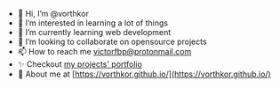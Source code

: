 - 👋 Hi, I’m @vorthkor
- 👀 I’m interested in learning a lot of things
- 🌱 I’m currently learning web development
- 💞️ I’m looking to collaborate on opensource projects
- 📫 How to reach me victorfbp@protonmail.com
- ✨ Checkout [my projects' portfolio](https://vorthkor.github.io/portfolio/)
- 🚀 About me at [https://vorthkor.github.io/](https://vorthkor.github.io/)
<!---
vorthkor/vorthkor is a ✨ special ✨ repository because its `README.md` (this file) appears on your GitHub profile.
You can click the Preview link to take a look at your changes.
--->
